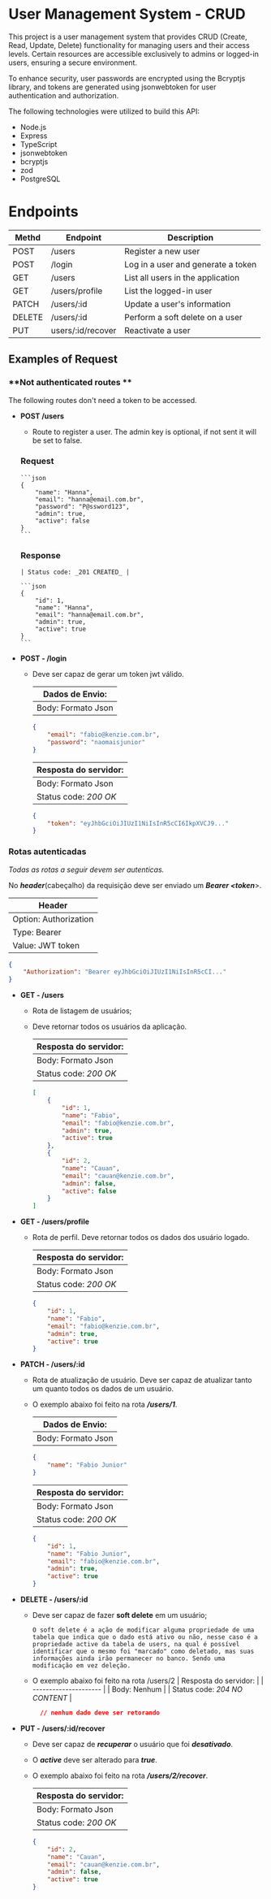 # User Management System - CRUD

This project is a user management system that provides CRUD (Create, Read, Update, Delete) functionality for managing users and their access levels. Certain resources are accessible exclusively to admins or logged-in users, ensuring a secure environment.

To enhance security, user passwords are encrypted using the Bcryptjs library, and tokens are generated using jsonwebtoken for user authentication and authorization.

The following technologies were utilized to build this API:

- Node.js
- Express
- TypeScript
- jsonwebtoken
- bcryptjs
- zod
- PostgreSQL

# Endpoints

| Methd | Endpoint | Description |
| - | - | - |
| POST | /users | Register a new user |
| POST | /login | Log in a user and generate a token |
| GET  | /users | List all users in the application |
| GET  | /users/profile | List the logged-in user | 
| PATCH | /users/:id | Update a user's information | 
| DELETE | /users/:id | Perform a soft delete on a user | 
| PUT | users/:id/recover | Reactivate a user | 


## **Examples of Request**

### **Not authenticated routes **

The following routes don't need a token to be accessed.

-   **POST /users**

    - Route to register a user. The admin key is optional, if not sent it will be set to false.

    ### Request
    
        ```json
        {
            "name": "Hanna",
            "email": "hanna@email.com.br",
            "password": "P@ssword123",
            "admin": true,
            "active": false
        }
        ```
        
    ### Response


        | Status code: _201 CREATED_ |

        ```json
        {
            "id": 1,
            "name": "Hanna",
            "email": "hanna@email.com.br",
            "admin": true,
            "active": true
        }
        ```

-   **POST - /login**

    -   Deve ser capaz de gerar um token jwt válido.

        | Dados de Envio:    |
        | ------------------ |
        | Body: Formato Json |

        ```json
        {
            "email": "fabio@kenzie.com.br",
            "password": "naomaisjunior"
        }
        ```

        | Resposta do servidor: |
        | --------------------- |
        | Body: Formato Json    |
        | Status code: _200 OK_ |

        ```json
        {
            "token": "eyJhbGciOiJIUzI1NiIsInR5cCI6IkpXVCJ9..."
        }
        ```

### **Rotas autenticadas**

_Todas as rotas a seguir devem ser autenticas._

No **_header_**(cabeçalho) da requisição deve ser enviado um **_Bearer &lt;token_**&gt;.

| Header                |
| --------------------- |
| Option: Authorization |
| Type: Bearer          |
| Value: JWT token      |

```json
{
    "Authorization": "Bearer eyJhbGciOiJIUzI1NiIsInR5cCI..."
}
```

-   **GET - /users**

    -   Rota de listagem de usuários;
    -   Deve retornar todos os usuários da aplicação.

        | Resposta do servidor: |
        | --------------------- |
        | Body: Formato Json    |
        | Status code: _200 OK_ |

        ```json
        [
            {
                "id": 1,
                "name": "Fabio",
                "email": "fabio@kenzie.com.br",
                "admin": true,
                "active": true
            },
            {
                "id": 2,
                "name": "Cauan",
                "email": "cauan@kenzie.com.br",
                "admin": false,
                "active": false
            }
        ]
        ```

-   **GET - /users/profile**

    -   Rota de perfil. Deve retornar todos os dados dos usuário logado.

        | Resposta do servidor: |
        | --------------------- |
        | Body: Formato Json    |
        | Status code: _200 OK_ |

        ```json
        {
            "id": 1,
            "name": "Fabio",
            "email": "fabio@kenzie.com.br",
            "admin": true,
            "active": true
        }
        ```

-   **PATCH - /users/:id**

    -   Rota de atualização de usuário. Deve ser capaz de atualizar tanto um quanto todos os dados de um usuário.
    -   O exemplo abaixo foi feito na rota **_/users/1_**.

        | Dados de Envio:    |
        | ------------------ |
        | Body: Formato Json |

        ```json
        {
            "name": "Fabio Junior"
        }
        ```

        | Resposta do servidor: |
        | --------------------- |
        | Body: Formato Json    |
        | Status code: _200 OK_ |

        ```json
        {
            "id": 1,
            "name": "Fabio Junior",
            "email": "fabio@kenzie.com.br",
            "admin": true,
            "active": true
        }
        ```

-   **DELETE - /users/:id**

    -   Deve ser capaz de fazer **soft delete** em um usuário;

            O soft delete é a ação de modificar alguma propriedade de uma tabela que indica que o dado está ativo ou não, nesse caso é a propriedade active da tabela de users, na qual é possível identificar que o mesmo foi "marcado" como deletado, mas suas informações ainda irão permanecer no banco. Sendo uma modificação em vez deleção.

    -   O exemplo abaixo foi feito na rota /users/2
        | Resposta do servidor: |
        | --------------------- |
        | Body: Nenhum |
        | Status code: _204 NO CONTENT_ |

        ```json
          // nenhum dado deve ser retorando
        ```

-   **PUT - /users/:id/recover**

    -   Deve ser capaz de **_recuperar_** o usuário que foi **_desativado_**.
    -   O **_active_** deve ser alterado para **_true_**.
    -   O exemplo abaixo foi feito na rota **_/users/2/recover_**.

        | Resposta do servidor: |
        | --------------------- |
        | Body: Formato Json    |
        | Status code: _200 OK_ |

        ```json
        {
            "id": 2,
            "name": "Cauan",
            "email": "cauan@kenzie.com.br",
            "admin": false,
            "active": true
        }
        ```
